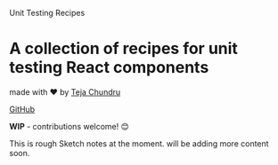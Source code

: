 Unit Testing Recipes

# A collection of recipes for unit testing React components

made with ❤️ by [Teja Chundru](https://github.com/tejachundru)

[GitHub](https://github.com/tejachundru/testing-recipes-react)

**WIP** - contributions welcome! 😊

This is rough Sketch notes at the moment. will be adding more content soon.
